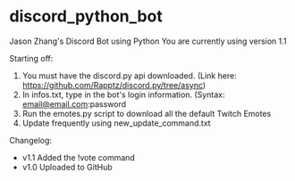 # discord_python_bot
Jason Zhang's Discord Bot using Python
You are currently using version 1.1

Starting off:
  1. You must have the discord.py api downloaded. (Link here: https://github.com/Rapptz/discord.py/tree/async)
  2. In infos.txt, type in the bot's login information. (Syntax: email@email.com:password
  3. Run the emotes.py script to download all the default Twitch Emotes
  4. Update frequently using new_update_command.txt

Changelog:
  - v1.1 Added the !vote command
  - v1.0 Uploaded to GitHub
